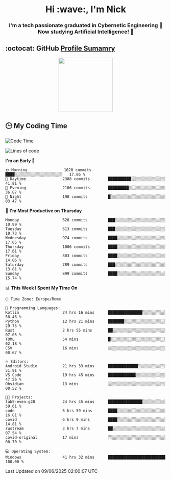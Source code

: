 <h1 align="center">Hi :wave:, I'm Nick</h1>

<h3 align="center">I'm a tech passionate graduated in Cybernetic Engineering 🤖<br>
Now studying Artificial Intelligence! 🧠</h3>


## :octocat: GitHub <a href="https://github.com/vn7n24fzkq/github-profile-summary-cards">Profile Sumamry</a>

<p align="center">
   <img style="height:170px;display:inline-block"  src="http://github-profile-summary-cards.vercel.app/api/cards/profile-details?username=CodeClimberNT&theme=github_dark" />
<!--    <img style="height:170px;display:inline-block"  src="http://github-profile-summary-cards.vercel.app/api/cards/repos-per-language?username=CodeClimberNT&theme=github_dark&exclude=" /> -->
</p>

 ## :clock3: My Coding Time 
 
<!--START_SECTION:waka-->
![Code Time](http://img.shields.io/badge/Code%20Time-641%20hrs%2017%20mins-blue)

![Lines of code](https://img.shields.io/badge/From%20Hello%20World%20I%27ve%20Written-5.5%20million%20lines%20of%20code-blue)

**I'm an Early 🐤** 

```text
🌞 Morning                1020 commits        ████░░░░░░░░░░░░░░░░░░░░░   17.86 % 
🌆 Daytime                2388 commits        ██████████░░░░░░░░░░░░░░░   41.81 % 
🌃 Evening                2106 commits        █████████░░░░░░░░░░░░░░░░   36.87 % 
🌙 Night                  198 commits         █░░░░░░░░░░░░░░░░░░░░░░░░   03.47 % 
```
📅 **I'm Most Productive on Thursday** 

```text
Monday                   628 commits         ███░░░░░░░░░░░░░░░░░░░░░░   10.99 % 
Tuesday                  613 commits         ███░░░░░░░░░░░░░░░░░░░░░░   10.73 % 
Wednesday                974 commits         ████░░░░░░░░░░░░░░░░░░░░░   17.05 % 
Thursday                 1006 commits        ████░░░░░░░░░░░░░░░░░░░░░   17.61 % 
Friday                   803 commits         ████░░░░░░░░░░░░░░░░░░░░░   14.06 % 
Saturday                 789 commits         ███░░░░░░░░░░░░░░░░░░░░░░   13.81 % 
Sunday                   899 commits         ████░░░░░░░░░░░░░░░░░░░░░   15.74 % 
```


📊 **This Week I Spent My Time On** 

```text
🕑︎ Time Zone: Europe/Rome

💬 Programming Languages: 
Kotlin                   24 hrs 16 mins      ███████████████░░░░░░░░░░   58.46 % 
Python                   12 hrs 21 mins      ███████░░░░░░░░░░░░░░░░░░   29.75 % 
Rust                     2 hrs 55 mins       ██░░░░░░░░░░░░░░░░░░░░░░░   07.05 % 
TOML                     54 mins             █░░░░░░░░░░░░░░░░░░░░░░░░   02.18 % 
CSV                      16 mins             ░░░░░░░░░░░░░░░░░░░░░░░░░   00.67 % 

🔥 Editors: 
Android Studio           21 hrs 33 mins      █████████████░░░░░░░░░░░░   51.91 % 
VS Code                  19 hrs 45 mins      ████████████░░░░░░░░░░░░░   47.56 % 
Obsidian                 13 mins             ░░░░░░░░░░░░░░░░░░░░░░░░░   00.52 % 

🐱‍💻 Projects: 
lab5-even-g28            24 hrs 45 mins      ███████████████░░░░░░░░░░   59.61 % 
code                     6 hrs 59 mins       ████░░░░░░░░░░░░░░░░░░░░░   16.81 % 
covid                    6 hrs 9 mins        ████░░░░░░░░░░░░░░░░░░░░░   14.81 % 
rustream                 3 hrs 7 mins        ██░░░░░░░░░░░░░░░░░░░░░░░   07.54 % 
covid-original           17 mins             ░░░░░░░░░░░░░░░░░░░░░░░░░   00.70 % 

💻 Operating System: 
Windows                  41 hrs 32 mins      █████████████████████████   100.00 % 
```


 Last Updated on 09/06/2025 02:00:07 UTC
<!--END_SECTION:waka-->

